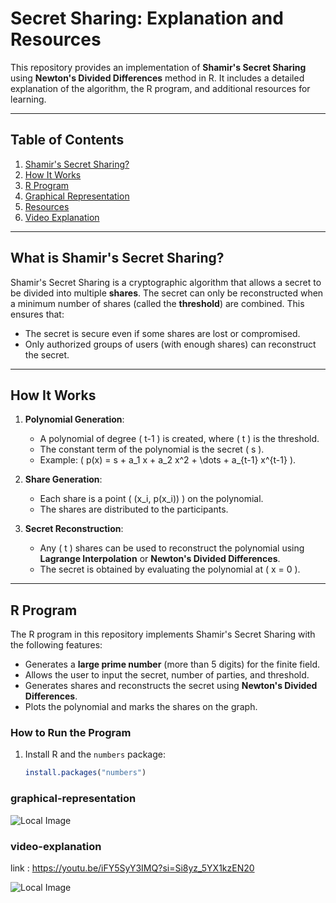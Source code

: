 # Secret Sharing: Explanation and Resources

This repository provides an implementation of **Shamir's Secret Sharing** using **Newton's Divided Differences** method in R. It includes a detailed explanation of the algorithm, the R program, and additional resources for learning.

---

## Table of Contents
1. [Shamir's Secret Sharing?](#what-is-secret-sharing)
2. [How It Works](#how-it-works)
3. [R Program](#r-program)
4. [Graphical Representation](#graphical-representation)
5. [Resources](#resources)
6. [Video Explanation](#video-explanation)

---

## What is Shamir's Secret Sharing?

Shamir's Secret Sharing is a cryptographic algorithm that allows a secret to be divided into multiple **shares**. The secret can only be reconstructed when a minimum number of shares (called the **threshold**) are combined. This ensures that:
- The secret is secure even if some shares are lost or compromised.
- Only authorized groups of users (with enough shares) can reconstruct the secret.

---

## How It Works

1. **Polynomial Generation**:
   - A polynomial of degree \( t-1 \) is created, where \( t \) is the threshold.
   - The constant term of the polynomial is the secret \( s \).
   - Example: \( p(x) = s + a_1 x + a_2 x^2 + \dots + a_{t-1} x^{t-1} \).

2. **Share Generation**:
   - Each share is a point \( (x_i, p(x_i)) \) on the polynomial.
   - The shares are distributed to the participants.

3. **Secret Reconstruction**:
   - Any \( t \) shares can be used to reconstruct the polynomial using **Lagrange Interpolation** or **Newton's Divided Differences**.
   - The secret is obtained by evaluating the polynomial at \( x = 0 \).

---

## R Program

The R program in this repository implements Shamir's Secret Sharing with the following features:
- Generates a **large prime number** (more than 5 digits) for the finite field.
- Allows the user to input the secret, number of parties, and threshold.
- Generates shares and reconstructs the secret using **Newton's Divided Differences**.
- Plots the polynomial and marks the shares on the graph.

### How to Run the Program
1. Install R and the `numbers` package:
   ```R
   install.packages("numbers")

### graphical-representation
![Local Image](images/image.png "Local Image")

### video-explanation
link : https://youtu.be/iFY5SyY3IMQ?si=Si8yz_5YX1kzEN20

![Local Image](images/img.jpg "Local Image")
